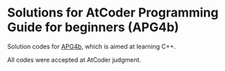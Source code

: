 # Solutions for AtCoder Programming Guide for beginners (APG4b)

Solution codes for [APG4b](https://atcoder.jp/contests/apg4b), which is aimed at learning C++.

All codes were accepted at AtCoder judgment.
